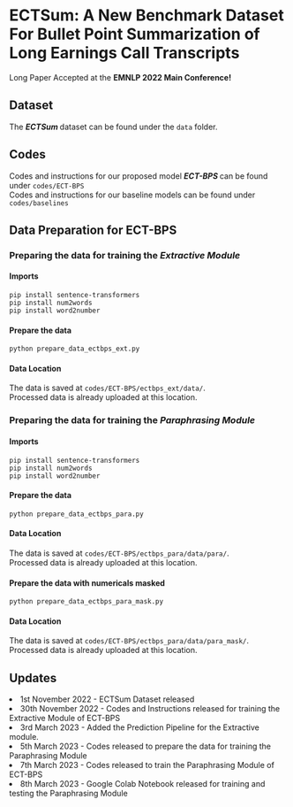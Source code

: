 # ECTSum: A New Benchmark Dataset For Bullet Point Summarization of Long Earnings Call Transcripts

Long Paper Accepted at the <b> EMNLP 2022 Main Conference! </b> <br /> 

## Dataset
The <b> <i> ECTSum </b> </i> dataset can be found under the `data` folder.

## Codes
Codes and instructions for our proposed model <b> <i> ECT-BPS </b> </i> can be found under `codes/ECT-BPS` <br />
Codes and instructions for our baseline models can be found under `codes/baselines`



## Data Preparation for ECT-BPS
### Preparing the data for training the <i> Extractive Module </i>

#### Imports
`pip install sentence-transformers` </br>
`pip install num2words` </br>
`pip install word2number` </br>

#### Prepare the data
`python prepare_data_ectbps_ext.py`

#### Data Location
The data is saved at `codes/ECT-BPS/ectbps_ext/data/`. </br>
Processed data is already uploaded at this location.


### Preparing the data for training the <i> Paraphrasing Module </i>

#### Imports
`pip install sentence-transformers` </br>
`pip install num2words` </br>
`pip install word2number` </br>

#### Prepare the data
`python prepare_data_ectbps_para.py`

#### Data Location
The data is saved at `codes/ECT-BPS/ectbps_para/data/para/`. </br>
Processed data is already uploaded at this location.

#### Prepare the data with numericals masked
`python prepare_data_ectbps_para_mask.py`

#### Data Location
The data is saved at `codes/ECT-BPS/ectbps_para/data/para_mask/`. </br>
Processed data is already uploaded at this location.



## Updates
<li> 1st November 2022 - ECTSum Dataset released </li>
<li> 30th November 2022 - Codes and Instructions released for training the Extractive Module of ECT-BPS </li>
<li> 3rd March 2023 - Added the Prediction Pipeline for the Extractive module. </li>
<li> 5th March 2023 - Codes released to prepare the data for training the Paraphrasing Module </li>
<li> 7th March 2023 - Codes released to train the Paraphrasing Module of ECT-BPS</li>
<li> 8th March 2023 - Google Colab Notebook released for training and testing the Paraphrasing Module </li>
